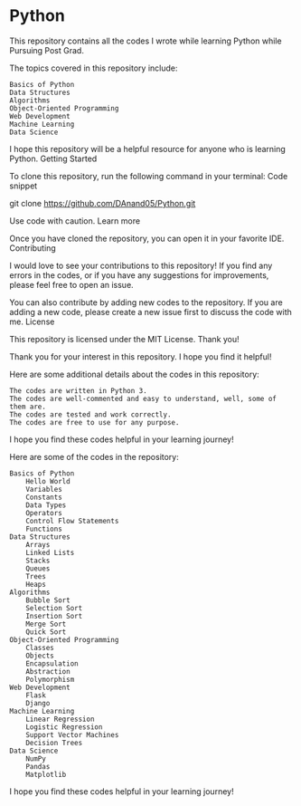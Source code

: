 # Python

This repository contains all the codes I wrote while learning Python while Pursuing Post Grad. 

The topics covered in this repository include:

    Basics of Python
    Data Structures
    Algorithms
    Object-Oriented Programming
    Web Development
    Machine Learning
    Data Science

I hope this repository will be a helpful resource for anyone who is learning Python.
Getting Started

To clone this repository, run the following command in your terminal:
Code snippet

git clone https://github.com/DAnand05/Python.git

Use code with caution. Learn more

Once you have cloned the repository, you can open it in your favorite IDE.
Contributing

I would love to see your contributions to this repository! If you find any errors in the codes, or if you have any suggestions for improvements, please feel free to open an issue.

You can also contribute by adding new codes to the repository. If you are adding a new code, please create a new issue first to discuss the code with me.
License

This repository is licensed under the MIT License.
Thank you!

Thank you for your interest in this repository. I hope you find it helpful!

Here are some additional details about the codes in this repository:

    The codes are written in Python 3.
    The codes are well-commented and easy to understand, well, some of them are.
    The codes are tested and work correctly.
    The codes are free to use for any purpose.

I hope you find these codes helpful in your learning journey!

Here are some of the codes in the repository:

    Basics of Python
        Hello World
        Variables
        Constants
        Data Types
        Operators
        Control Flow Statements
        Functions
    Data Structures
        Arrays
        Linked Lists
        Stacks
        Queues
        Trees
        Heaps
    Algorithms
        Bubble Sort
        Selection Sort
        Insertion Sort
        Merge Sort
        Quick Sort
    Object-Oriented Programming
        Classes
        Objects
        Encapsulation
        Abstraction
        Polymorphism
    Web Development
        Flask
        Django
    Machine Learning
        Linear Regression
        Logistic Regression
        Support Vector Machines
        Decision Trees
    Data Science
        NumPy
        Pandas
        Matplotlib

I hope you find these codes helpful in your learning journey!
